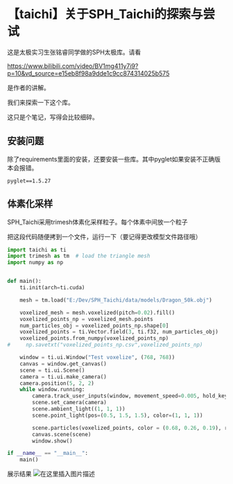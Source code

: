 # 【taichi】关于SPH_Taichi的探索与尝试
这是太极实习生张铭睿同学做的SPH太极库。请看

https://www.bilibili.com/video/BV1mg411y7i9?p=10&vd_source=e15eb8f98a9dde1c9cc874314025b575

是作者的讲解。

我们来探索一下这个库。

这只是个笔记，写得会比较细碎。

## 安装问题
除了requirements里面的安装，还要安装一些库。其中pyglet如果安装不正确版本会报错。
```
pyglet==1.5.27
```

## 体素化采样
SPH_Taichi采用trimesh体素化采样粒子。每个体素中间放一个粒子

把这段代码随便拷到一个文件，运行一下（要记得更改模型文件路径哦）

```python
import taichi as ti   
import trimesh as tm  # load the triangle mesh
import numpy as np


def main():
    ti.init(arch=ti.cuda)

    mesh = tm.load("E:/Dev/SPH_Taichi/data/models/Dragon_50k.obj")

    voxelized_mesh = mesh.voxelized(pitch=0.02).fill()
    voxelized_points_np = voxelized_mesh.points 
    num_particles_obj = voxelized_points_np.shape[0]
    voxelized_points = ti.Vector.field(3, ti.f32, num_particles_obj)
    voxelized_points.from_numpy(voxelized_points_np)
#     np.savetxt("voxelized_points_np.csv",voxelized_points_np)

    window = ti.ui.Window("Test voxelize", (768, 768))
    canvas = window.get_canvas()
    scene = ti.ui.Scene()
    camera = ti.ui.make_camera()
    camera.position(5, 2, 2)
    while window.running:
        camera.track_user_inputs(window, movement_speed=0.005, hold_key=ti.ui.LMB)
        scene.set_camera(camera)
        scene.ambient_light((1, 1, 1))
        scene.point_light(pos=(0.5, 1.5, 1.5), color=(1, 1, 1))

        scene.particles(voxelized_points, color = (0.68, 0.26, 0.19), radius = 0.01)
        canvas.scene(scene)
        window.show()

if __name__ == "__main__":
    main()
```

展示结果
![在这里插入图片描述](https://img-blog.csdnimg.cn/216b4295c018463a927a4b2f1efda6c8.png)
